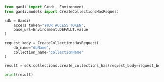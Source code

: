 ```python
from gandi import Gandi, Environment
from gandi.models import CreateCollectionsHasRequest

sdk = Gandi(
    access_token="YOUR_ACCESS_TOKEN",
    base_url=Environment.DEFAULT.value
)

request_body = CreateCollectionsHasRequest(
    db_name="dbName",
    collection_name="collectionName"
)

result = sdk.collections.create_collections_has(request_body=request_body)

print(result)

```

<!-- This file was generated by liblab | https://liblab.com/ -->

